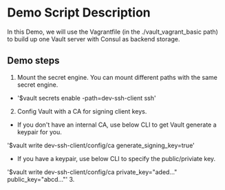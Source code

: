 # Demo Script Description
In this Demo, we will use the Vagrantfile (in the ./vault_vagrant_basic path) to build up one Vault server with Consul as backend storage. 

## Demo steps
1. Mount the secret engine. You can mount different paths with the same secret engine. 
* '$vault secrets enable -path=dev-ssh-client ssh' 
2. Config Vault with a CA for signing client keys. 
* If you don't have an internal CA, use below CLI to get Vault generate a keypair for you. 

'$vault write dev-ssh-client/config/ca generate_signing_key=true'
* If you have a keypair, use below CLI to specify the public/priviate key.

'$vault write dev-ssh-client/config/ca private_key="aded..." public_key="abcd..."'
3. 
